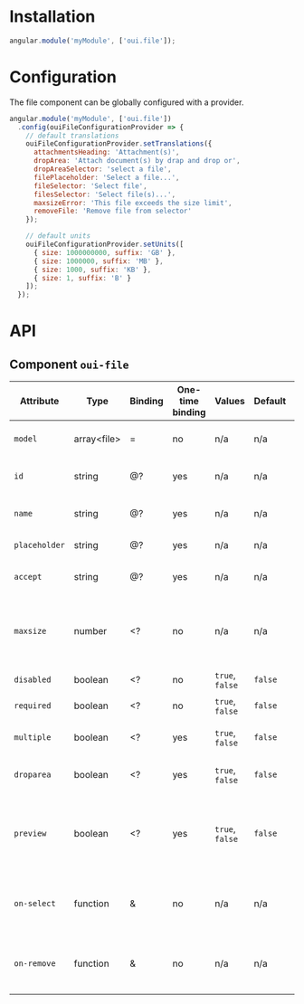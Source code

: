 # Installation

```js
angular.module('myModule', ['oui.file']);
```

# Configuration

The file component can be globally configured with a provider.

```js
angular.module('myModule', ['oui.file'])
  .config(ouiFileConfigurationProvider => {
    // default translations
    ouiFileConfigurationProvider.setTranslations({
      attachmentsHeading: 'Attachment(s)',
      dropArea: 'Attach document(s) by drap and drop or',
      dropAreaSelector: 'select a file',
      filePlaceholder: 'Select a file...',
      fileSelector: 'Select file',
      filesSelector: 'Select file(s)...',
      maxsizeError: 'This file exceeds the size limit',
      removeFile: 'Remove file from selector'
    });

    // default units
    ouiFileConfigurationProvider.setUnits([
      { size: 1000000000, suffix: 'GB' },
      { size: 1000000, suffix: 'MB' },
      { size: 1000, suffix: 'KB' },
      { size: 1, suffix: 'B' }
    ]);
  });
```

# API

## Component `oui-file`

| Attribute         | Type              | Binding   | One-time binding  | Values            | Default   | Description
| ----              | ----              | ----      | ----              | ----              | ----      | ----
| `model`           | array&lt;file&gt; | =         | no                | n/a               | n/a       | model bound to component
| `id`              | string            | @?        | yes               | n/a               | n/a       | id attribute of form input
| `name`            | string            | @?        | yes               | n/a               | n/a       | name attribute of form input
| `placeholder`     | string            | @?        | yes               | n/a               | n/a       | placeholder text
| `accept`          | string            | @?        | yes               | n/a               | n/a       | accept attribute of file input
| `maxsize`         | number            | <?        | no                | n/a               | n/a       | maximum file size in byte (support form validators)
| `disabled`        | boolean           | <?        | no                | `true`, `false`   | `false`   | disabled flag
| `required`        | boolean           | <?        | no                | `true`, `false`   | `false`   | required flag
| `multiple`        | boolean           | <?        | yes               | `true`, `false`   | `false`   | allow multiple files
| `droparea`        | boolean           | <?        | yes               | `true`, `false`   | `false`   | enable a drop area to drag files
| `preview`         | boolean           | <?        | yes               | `true`, `false`   | `false`   | show preview of image files (works only with `image/*` files.)
| `on-select`       | function          | &         | no                | n/a               | n/a       | handler triggered when files are selected
| `on-remove`       | function          | &         | no                | n/a               | n/a       | handler triggered when an attachment is removed
